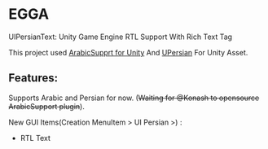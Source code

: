 # EGGA

UIPersianText:
Unity Game Engine RTL Support With Rich Text Tag

This project used [ArabicSupprt for Unity](https://www.assetstore.unity3d.com/en/#!/content/2674) And [UPersian](https://github.com/ElectroGryphon/EGGA/tree/master/UPersian) For Unity Asset.

## Features:

Supports Arabic and Persian for now. (~~Waiting for @Konash to opensource ArabicSupport plugin~~).

New GUI Items(Creation MenuItem > UI Persian >) : 
- RTL Text
<!--
### Runtime RTL Input Field

![inputfield](https://cloud.githubusercontent.com/assets/19928031/16045524/05988ed8-325e-11e6-8be9-f919321def01.gif)

### Supports BestFit:

![bestfit](https://cloud.githubusercontent.com/assets/19928031/16045806/5e3c93e4-325f-11e6-9bab-9242df7c225b.gif)


### RightClick Contex Menu:

![rightclickcontextmenu](https://cloud.githubusercontent.com/assets/19928031/16046308/371c261a-3261-11e6-83ee-2864cbffb57b.gif)


## String Extentions:
- string RtlFix(): fixes original rtl strings to show in unity GUI. (ie. ```string hello = "سلام".RtlFix();```)
- bool IsRtl: returns whether string is rtl or not. (ie.```bool checkRtl = "سلام".IsRtl();```)

## How to use:
- Import latest unitypackage into your project.
- Right click in hierarchy panel > UPersian > Rtl Text
- Select RtlText in hierarchy and change text inside inspector, everything should show correct in GUI.
-->
